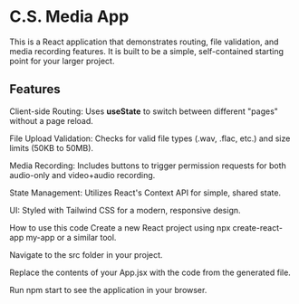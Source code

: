 # C.S. Media App
This is a React application that demonstrates routing, file validation, and media recording features. It is built to be a simple, self-contained starting point for your larger project.

## Features
Client-side Routing: Uses **useState** to switch between different "pages" without a page reload.

File Upload Validation: Checks for valid file types (.wav, .flac, etc.) and size limits (50KB to 50MB).

Media Recording: Includes buttons to trigger permission requests for both audio-only and video+audio recording.

State Management: Utilizes React's Context API for simple, shared state.

UI: Styled with Tailwind CSS for a modern, responsive design.

How to use this code
Create a new React project using npx create-react-app my-app or a similar tool.

Navigate to the src folder in your project.

Replace the contents of your App.jsx with the code from the generated file.

Run npm start to see the application in your browser.
